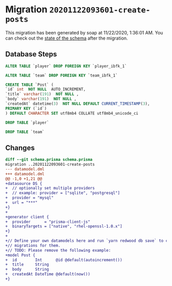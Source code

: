 # Migration `20201122093601-create-posts`

This migration has been generated by soap at 11/22/2020, 1:36:01 AM.
You can check out the [state of the schema](./schema.prisma) after the migration.

## Database Steps

```sql
ALTER TABLE `player` DROP FOREIGN KEY `player_ibfk_1`

ALTER TABLE `team` DROP FOREIGN KEY `team_ibfk_1`

CREATE TABLE `Post` (
`id` int  NOT NULL  AUTO_INCREMENT,
`title` varchar(191)  NOT NULL ,
`body` varchar(191)  NOT NULL ,
`createdAt` datetime(3)  NOT NULL DEFAULT CURRENT_TIMESTAMP(3),
PRIMARY KEY (`id`)
) DEFAULT CHARACTER SET utf8mb4 COLLATE utf8mb4_unicode_ci

DROP TABLE `player`

DROP TABLE `team`
```

## Changes

```diff
diff --git schema.prisma schema.prisma
migration ..20201122093601-create-posts
--- datamodel.dml
+++ datamodel.dml
@@ -1,0 +1,21 @@
+datasource DS {
+  // optionally set multiple providers
+  // example: provider = ["sqlite", "postgresql"]
+  provider = "mysql"
+  url = "***"
+}
+
+generator client {
+  provider      = "prisma-client-js"
+  binaryTargets = ["native", "rhel-openssl-1.0.x"]
+}
+
+// Define your own datamodels here and run `yarn redwood db save` to create
+// migrations for them.
+// TODO: Please remove the following example:
+model Post {
+  id        Int      @id @default(autoincrement())
+  title     String
+  body      String
+  createdAt DateTime @default(now())
+}
```


